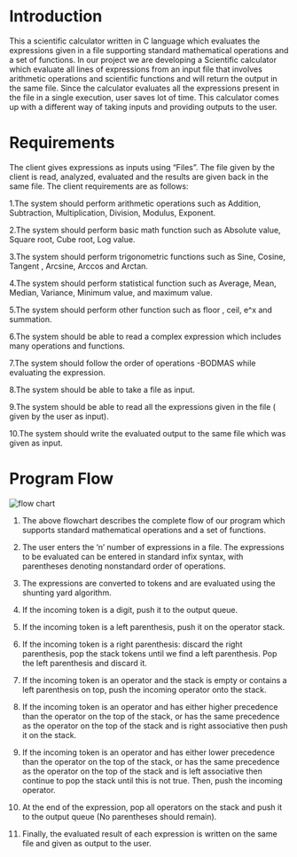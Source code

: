 # Introduction

This a scientific calculator written in C language which evaluates the expressions given in a file supporting standard mathematical operations and a set of functions. 
In our project we are developing a Scientific calculator which evaluate all lines of expressions from an input file that involves arithmetic operations and scientific functions and will return the output in the same file. Since the calculator evaluates all the expressions present in the file in a single execution, user saves lot of time. This calculator comes up with a different way of taking inputs and providing outputs to the user.

# Requirements

The client gives expressions as inputs using “Files”. The file given by the client is read, analyzed, evaluated and the results are given back in the same file. The client requirements are as follows:

1.The system should perform arithmetic operations such as Addition, Subtraction, Multiplication, Division, Modulus, Exponent.

2.The system should perform basic math function such as Absolute value, Square root, Cube root, Log value.

3.The system should perform trigonometric functions such as Sine, Cosine, Tangent , Arcsine, Arccos and Arctan.

4.The system should perform statistical function such as Average, Mean, Median, Variance, Minimum value, and maximum value.

5.The system should perform other function such as floor , ceil, e^x and summation.

6.The system should be able to read a complex expression which includes many operations and functions.

7.The system should follow the order of operations -BODMAS while evaluating the expression.

8.The system should be able to take a file as input.

9.The system should be able to read all the expressions given in the file ( given by the user as input).

10.The system should write the evaluated output to the same file which was given as input.

# Program Flow

![flow chart](https://user-images.githubusercontent.com/65427344/85090426-16eb4080-b1b3-11ea-8878-5fa4f53d2555.PNG)

1.	The above flowchart describes the complete flow of our program which supports standard mathematical operations and a set of functions. 

2.	The user enters the ‘n’ number of expressions in a file. The expressions to be evaluated can be entered in standard infix syntax, with parentheses denoting nonstandard order of operations. 

3.	The expressions are converted to tokens and are evaluated using the shunting yard algorithm. 

4.	If the incoming token is a digit, push it to the output queue. 

5.	If the incoming token is a left parenthesis, push it on the operator stack. 

6.	If the incoming token is a right parenthesis: discard the right parenthesis, pop the stack tokens until we find a left parenthesis. Pop the left parenthesis and discard it. 

7.	If the incoming token is an operator and the stack is empty or contains a left parenthesis on top, push the incoming operator onto the stack. 

8.	If the incoming token is an operator and has either higher precedence than the operator on the top of the stack, or has the same precedence as the operator on the top of the stack and is right associative then push it on the stack. 

9.	If the incoming token is an operator and has either lower precedence than the operator on the top of the stack, or has the same precedence as the operator on the top of the stack and is left associative then continue to pop the stack until this is not true. Then, push the incoming operator. 

10.	At the end of the expression, pop all operators on the stack and push it to the output queue (No parentheses should remain). 

11.	Finally, the evaluated result of each expression is written on the same file and given as output to the user.

